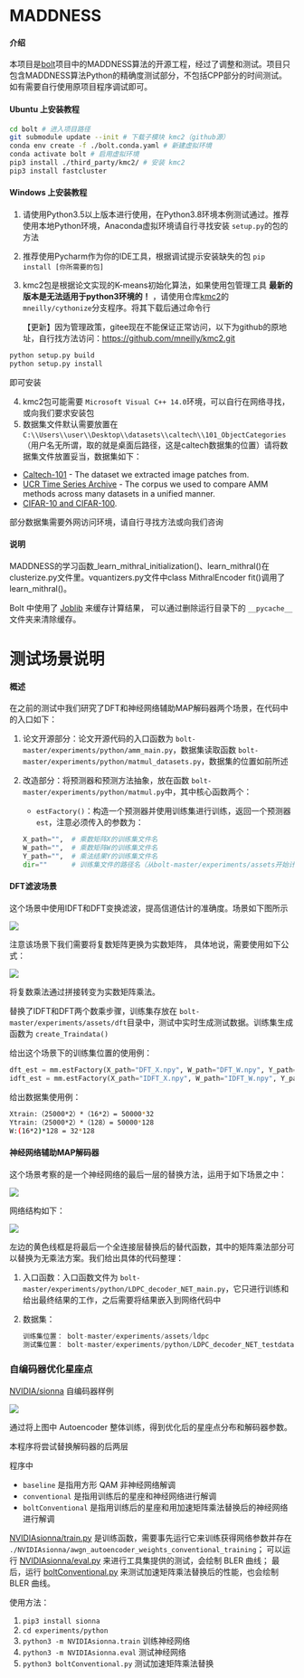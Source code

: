 # MADDNESS

#### 介绍

本项目是[bolt](https://github.com/dblalock/bolt)项目中的MADDNESS算法的开源工程，经过了调整和测试。项目只包含MADDNESS算法Python的精确度测试部分，不包括CPP部分的时间测试。如有需要自行使用原项目程序调试即可。

#### Ubuntu 上安装教程

```bash
cd bolt # 进入项目路径
git submodule update --init # 下载子模块 kmc2（github源）
conda env create -f ./bolt.conda.yaml # 新建虚拟环境
conda activate bolt # 启用虚拟环境
pip3 install ./third_party/kmc2/ # 安装 kmc2
pip3 install fastcluster
```

#### Windows 上安装教程

1. 请使用Python3.5以上版本进行使用，在Python3.8环境本例测试通过。推荐使用本地Python环境，Anaconda虚拟环境请自行寻找安装 `setup.py`的包的方法
2. 推荐使用Pycharm作为你的IDE工具，根据调试提示安装缺失的包 `pip install [你所需要的包]`
3. kmc2包是根据论文实现的K-means初始化算法，如果使用包管理工具 **最新的版本是无法适用于python3环境的！** ，请使用仓库[kmc2](https://gitee.com/dxone/kmc2.git)的 `mneilly/cythonize`分支程序。将其下载后通过命令行

   【更新】因为管理政策，gitee现在不能保证正常访问，以下为github的原地址，自行找方法访问：https://github.com/mneilly/kmc2.git

```bash
python setup.py build
python setup.py install
```

即可安装

4. kmc2包可能需要 `Microsoft Visual C++ 14.0`环境，可以自行在网络寻找，或向我们要求安装包
5. 数据集文件默认需要放置在 `C:\\Users\\user\\Desktop\\datasets\\caltech\\101_ObjectCategories`（用户名无所谓，取的就是桌面后路径，这是caltech数据集的位置）请将数据集文件放置妥当，数据集如下：

- [Caltech-101](http://www.vision.caltech.edu/Image_Datasets/Caltech101/) - The dataset we extracted image patches from.
- [UCR Time Series Archive](https://www.cs.ucr.edu/~eamonn/time_series_data/) - The corpus we used to compare AMM methods across many datasets in a unified manner.
- [CIFAR-10 and CIFAR-100](https://www.cs.toronto.edu/~kriz/cifar.html).

部分数据集需要外网访问环境，请自行寻找方法或向我们咨询

#### 说明

MADDNESS的学习函数_learn_mithral_initialization()、learn_mithral()在clusterize.py文件里。vquantizers.py文件中class MithralEncoder fit()调用了learn_mithral()。

Bolt 中使用了 [Joblib](https://joblib.readthedocs.io/en/latest/index.html) 来缓存计算结果，
可以通过删除运行目录下的 `__pycache__` 文件夹来清除缓存。

# 测试场景说明

#### 概述

在之前的测试中我们研究了DFT和神经网络辅助MAP解码器两个场景，在代码中的入口如下：

1. 论文开源部分：论文开源代码的入口函数为 `bolt-master/experiments/python/amm_main.py`，数据集读取函数 `bolt-master/experiments/python/matmul_datasets.py`，数据集的位置如前所述
2. 改造部分：将预测器和预测方法抽象，放在函数 `bolt-master/experiments/python/matmul.py`中，其中核心函数两个：

   - `estFactory()`：构造一个预测器并使用训练集进行训练，返回一个预测器 `est`，注意必须传入的参数为：

   ```python
   X_path="",  # 乘数矩阵X的训练集文件名
   W_path="",  # 乘数矩阵W的训练集文件名
   Y_path="",  # 乘法结果Y的训练集文件名
   dir=""      # 训练集文件的路径名（从bolt-master/experiments/assets开始计算）
   ```

#### DFT滤波场景

这个场景中使用IDFT和DFT变换滤波，提高信道估计的准确度。场景如下图所示

![](./README.assets/image-20220605201119121.png)

注意该场景下我们需要将复数矩阵更换为实数矩阵， 具体地说，需要使用如下公式：

![](./README.assets/image-20220605201601405.png)

将复数乘法通过拼接转变为实数矩阵乘法。

替换了IDFT和DFT两个数乘步骤，训练集存放在 `bolt-master/experiments/assets/dft`目录中，测试中实时生成测试数据。训练集生成函数为 `create_Traindata()`

给出这个场景下的训练集位置的使用例：

```python
dft_est = mm.estFactory(X_path="DFT_X.npy", W_path="DFT_W.npy", Y_path="DFT_Y.npy", dir="dft")
idft_est = mm.estFactory(X_path="IDFT_X.npy", W_path="IDFT_W.npy", Y_path="IDFT_Y.npy", dir="dft")
```

给出数据集使用例：

```bash
Xtrain:（25000*2）*（16*2）= 50000*32
Ytrain:（25000*2）*（128）= 50000*128
W:(16*2)*128 = 32*128
```

#### 神经网络辅助MAP解码器

这个场景考察的是一个神经网络的最后一层的替换方法，运用于如下场景之中：

![](./README.assets/image-20220605201938738.png)

网络结构如下：

![](./README.assets/image-20220605202028881.png)

左边的黄色线框是将最后一个全连接层替换后的替代函数，其中的矩阵乘法部分可以替换为无乘法方案。我们给出具体的代码整理：

1. 入口函数：入口函数文件为 `bolt-master/experiments/python/LDPC_decoder_NET_main.py`，它只进行训练和给出最终结果的工作，之后需要将结果嵌入到网络代码中
2. 数据集：

   ```python
   训练集位置： bolt-master/experiments/assets/ldpc
   测试集位置： bolt-master/experiments/python/LDPC_decoder_NET_testdata
   ```

### 自编码器优化星座点

[NVIDIA/sionna](https://nvlabs.github.io/sionna/examples/Autoencoder.html) 自编码器样例

![](README.assets/sionna.png)

通过将上图中 Autoencoder 整体训练，得到优化后的星座点分布和解码器参数。

本程序将尝试替换解码器的后两层

程序中

- `baseline` 是指用方形 QAM 非神经网络解调
- `conventional` 是指用训练后的星座和神经网络进行解调
- `boltConventional` 是指用训练后的星座和用加速矩阵乘法替换后的神经网络进行解调

[NVIDIAsionna/train.py](./NVIDIAsionna/train.py) 是训练函数，需要事先运行它来训练获得网络参数并存在 `./NVIDIAsionna/awgn_autoencoder_weights_conventional_training`；
可以运行 [NVIDIAsionna/eval.py](./NVIDIAsionna/eval.py) 来进行工具集提供的测试，会绘制 BLER 曲线；
最后，运行 [boltConventional.py](./boltConventional.py) 来测试加速矩阵乘法替换后的性能，也会绘制 BLER 曲线。

使用方法：

1. `pip3 install sionna`
2. `cd experiments/python`
3. `python3 -m NVIDIAsionna.train` 训练神经网络
4. `python3 -m NVIDIAsionna.eval` 测试神经网络
5. `python3 boltConventional.py` 测试加速矩阵乘法替换
